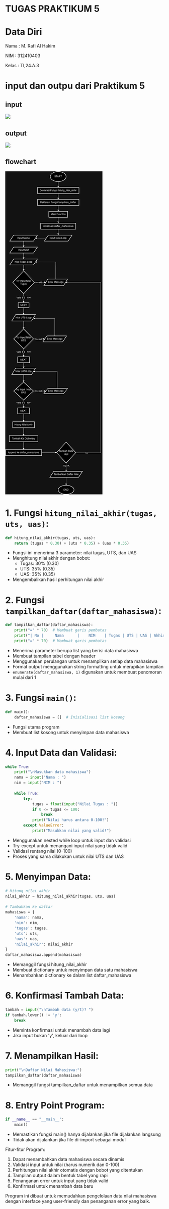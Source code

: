 # TUGAS PRAKTIKUM 5
# Data Diri

Nama : M. Rafi Al Hakim

NIM : 312410403

Kelas : TI,24.A.3

# input dan outpu dari Praktikum 5
## input

<img src="praktikum5.png">

## output

<img src="outputpraktikum5.png">

## flowchart

<img src="flowchartprak5.png">


# 1. Fungsi `hitung_nilai_akhir(tugas, uts, uas)`:
```python
def hitung_nilai_akhir(tugas, uts, uas):
    return (tugas * 0.30) + (uts * 0.35) + (uas * 0.35)
```
- Fungsi ini menerima 3 parameter: nilai tugas, UTS, dan UAS
- Menghitung nilai akhir dengan bobot: 
  - Tugas: 30% (0.30)
  - UTS: 35% (0.35)
  - UAS: 35% (0.35)
- Mengembalikan hasil perhitungan nilai akhir

# 2. Fungsi `tampilkan_daftar(daftar_mahasiswa)`:
```python
def tampilkan_daftar(daftar_mahasiswa):
    print("=" * 70)  # Membuat garis pembatas
    print("| No |     Nama      |    NIM    | Tugas | UTS | UAS | Akhir |")
    print("=" * 70)  # Membuat garis pembatas
```
- Menerima parameter berupa list yang berisi data mahasiswa
- Membuat tampilan tabel dengan header
- Menggunakan perulangan untuk menampilkan setiap data mahasiswa
- Format output menggunakan string formatting untuk merapikan tampilan
- `enumerate(daftar_mahasiswa, 1)` digunakan untuk membuat penomoran mulai dari 1

# 3. Fungsi `main()`:
```python
def main():
    daftar_mahasiswa = []  # Inisialisasi list kosong
```
- Fungsi utama program
- Membuat list kosong untuk menyimpan data mahasiswa

# 4. Input Data dan Validasi:
```python
while True:
    print("\nMasukkan data mahasiswa")
    nama = input("Nama : ")
    nim = input("NIM : ")
    
    while True:
        try:
            tugas = float(input("Nilai Tugas : "))
            if 0 <= tugas <= 100:
                break
            print("Nilai harus antara 0-100!")
        except ValueError:
            print("Masukkan nilai yang valid!")
```
- Menggunakan nested while loop untuk input dan validasi
- Try-except untuk menangani input nilai yang tidak valid
- Validasi rentang nilai (0-100)
- Proses yang sama dilakukan untuk nilai UTS dan UAS

# 5. Menyimpan Data:
```python
# Hitung nilai akhir
nilai_akhir = hitung_nilai_akhir(tugas, uts, uas)

# Tambahkan ke daftar
mahasiswa = {
    'nama': nama,
    'nim': nim,
    'tugas': tugas,
    'uts': uts,
    'uas': uas,
    'nilai_akhir': nilai_akhir
}
daftar_mahasiswa.append(mahasiswa)
```
- Memanggil fungsi hitung_nilai_akhir
- Membuat dictionary untuk menyimpan data satu mahasiswa
- Menambahkan dictionary ke dalam list daftar_mahasiswa

# 6. Konfirmasi Tambah Data:
```python
tambah = input("\nTambah data (y/t)? ")
if tambah.lower() != 'y':
    break
```
- Meminta konfirmasi untuk menambah data lagi
- Jika input bukan 'y', keluar dari loop

# 7. Menampilkan Hasil:
```python
print("\nDaftar Nilai Mahasiswa:")
tampilkan_daftar(daftar_mahasiswa)
```
- Memanggil fungsi tampilkan_daftar untuk menampilkan semua data

# 8. Entry Point Program:
```python
if __name__ == "__main__":
    main()
```
- Memastikan fungsi main() hanya dijalankan jika file dijalankan langsung
- Tidak akan dijalankan jika file di-import sebagai modul

Fitur-fitur Program:
1. Dapat menambahkan data mahasiswa secara dinamis
2. Validasi input untuk nilai (harus numerik dan 0-100)
3. Perhitungan nilai akhir otomatis dengan bobot yang ditentukan
4. Tampilan output dalam bentuk tabel yang rapi
5. Penanganan error untuk input yang tidak valid
6. Konfirmasi untuk menambah data baru

Program ini dibuat untuk memudahkan pengelolaan data nilai mahasiswa dengan interface yang user-friendly dan penanganan error yang baik.